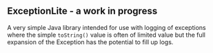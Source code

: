 ## ExceptionLite - a work in progress

A very simple Java library intended for use with logging of exceptions where
the simple `toString()` value is often of limited value but the full expansion
of the Exception has the potential to fill up logs.
